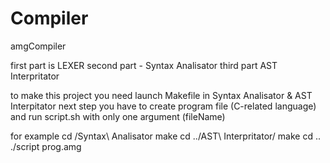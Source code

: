 # Compiler
amgCompiler

first part is LEXER
second part - Syntax Analisator
third part AST Interpritator

to make this project you need launch Makefile in Syntax Analisator & AST Interpitator
next step you have to create program file (C-related language) and run script.sh with only one argument (fileName)

for example
cd /Syntax\ Analisator
make
cd ../AST\ Interpritator/
make
cd ..
./script prog.amg
